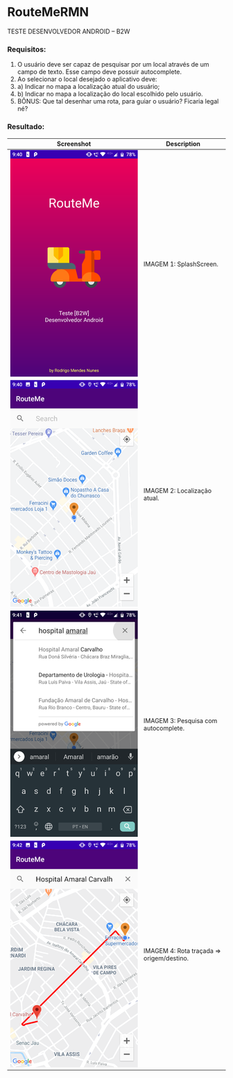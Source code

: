 # RouteMeRMN

TESTE DESENVOLVEDOR ANDROID – B2W

### Requisitos:

1. O usuário deve ser capaz de pesquisar por um local através de um campo de texto. Esse campo deve possuir autocomplete.
1. Ao selecionar o local desejado o aplicativo deve:
1. a) Indicar no mapa a localização atual do usuário;
1. b) Indicar no mapa a localização do local escolhido pelo usuário.
1. BÔNUS: Que tal desenhar uma rota, para guiar o usuário? Ficaria legal né?

### Resultado:

Screenshot | Description
-----------|-------------
![](https://github.com/RMNDevelopmentMobility/RouteMeRMN/blob/master/screenshots/Screenshot_01.png) | IMAGEM 1: SplashScreen.
![](https://github.com/RMNDevelopmentMobility/RouteMeRMN/blob/master/screenshots/Screenshot_02.png) | IMAGEM 2: Localização atual.
![](https://github.com/RMNDevelopmentMobility/RouteMeRMN/blob/master/screenshots/Screenshot_03.png) | IMAGEM 3: Pesquisa com autocomplete.
![](https://github.com/RMNDevelopmentMobility/RouteMeRMN/blob/master/screenshots/Screenshot_04.png) | IMAGEM 4: Rota traçada => origem/destino.
